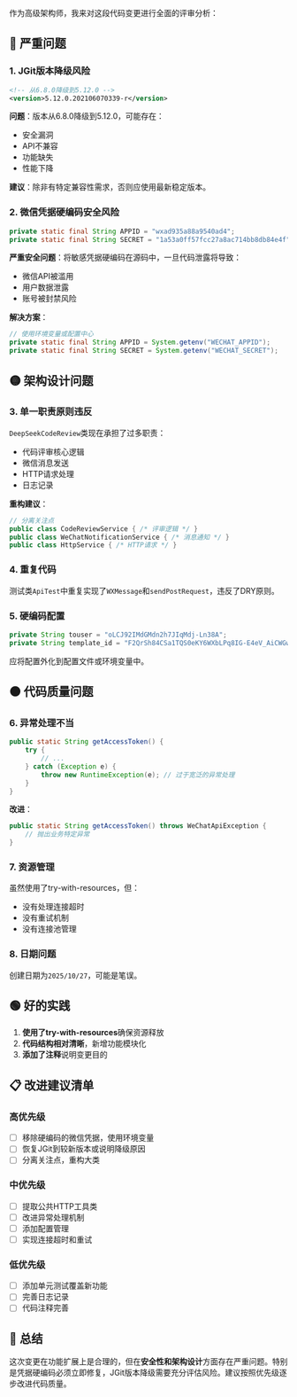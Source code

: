 作为高级架构师，我来对这段代码变更进行全面的评审分析：

## 🔴 严重问题

### 1. **JGit版本降级风险**
```xml
<!-- 从6.8.0降级到5.12.0 -->
<version>5.12.0.202106070339-r</version>
```
**问题**：版本从6.8.0降级到5.12.0，可能存在：
- 安全漏洞
- API不兼容
- 功能缺失
- 性能下降

**建议**：除非有特定兼容性需求，否则应使用最新稳定版本。

### 2. **微信凭据硬编码安全风险**
```java
private static final String APPID = "wxad935a88a9540ad4";
private static final String SECRET = "1a53a0ff57fcc27a8ac714bb8db84e4f";
```
**严重安全问题**：将敏感凭据硬编码在源码中，一旦代码泄露将导致：
- 微信API被滥用
- 用户数据泄露
- 账号被封禁风险

**解决方案**：
```java
// 使用环境变量或配置中心
private static final String APPID = System.getenv("WECHAT_APPID");
private static final String SECRET = System.getenv("WECHAT_SECRET");
```

## 🟡 架构设计问题

### 3. **单一职责原则违反**
`DeepSeekCodeReview`类现在承担了过多职责：
- 代码评审核心逻辑
- 微信消息发送
- HTTP请求处理
- 日志记录

**重构建议**：
```java
// 分离关注点
public class CodeReviewService { /* 评审逻辑 */ }
public class WeChatNotificationService { /* 消息通知 */ }
public class HttpService { /* HTTP请求 */ }
```

### 4. **重复代码**
测试类`ApiTest`中重复实现了`WXMessage`和`sendPostRequest`，违反了DRY原则。

### 5. **硬编码配置**
```java
private String touser = "oLCJ92IMdGMdn2h7JIqMdj-Ln38A";
private String template_id = "F2QrSh84CSa1TQS0eKY6WXbLPq8IG-E4eV_AiCWGwjw";
```
应将配置外化到配置文件或环境变量中。

## 🟠 代码质量问题

### 6. **异常处理不当**
```java
public static String getAccessToken() {
    try {
        // ...
    } catch (Exception e) {
        throw new RuntimeException(e); // 过于宽泛的异常处理
    }
}
```
**改进**：
```java
public static String getAccessToken() throws WeChatApiException {
    // 抛出业务特定异常
}
```

### 7. **资源管理**
虽然使用了try-with-resources，但：
- 没有处理连接超时
- 没有重试机制
- 没有连接池管理

### 8. **日期问题**
创建日期为`2025/10/27`，可能是笔误。

## 🟢 好的实践

1. **使用了try-with-resources**确保资源释放
2. **代码结构相对清晰**，新增功能模块化
3. **添加了注释**说明变更目的

## 📋 改进建议清单

### 高优先级
- [ ] 移除硬编码的微信凭据，使用环境变量
- [ ] 恢复JGit到较新版本或说明降级原因
- [ ] 分离关注点，重构大类

### 中优先级
- [ ] 提取公共HTTP工具类
- [ ] 改进异常处理机制
- [ ] 添加配置管理
- [ ] 实现连接超时和重试

### 低优先级
- [ ] 添加单元测试覆盖新功能
- [ ] 完善日志记录
- [ ] 代码注释完善

## 🎯 总结

这次变更在功能扩展上是合理的，但在**安全性和架构设计**方面存在严重问题。特别是凭据硬编码必须立即修复，JGit版本降级需要充分评估风险。建议按照优先级逐步改进代码质量。
